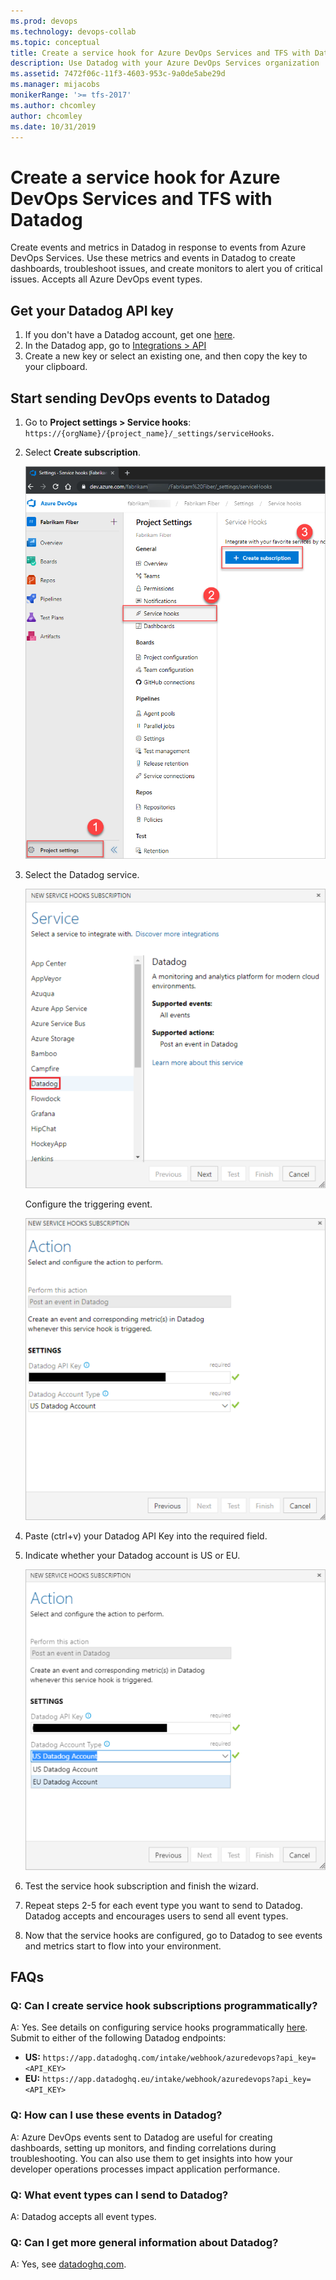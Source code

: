 ```yaml
---
ms.prod: devops
ms.technology: devops-collab
ms.topic: conceptual
title: Create a service hook for Azure DevOps Services and TFS with Datadog
description: Use Datadog with your Azure DevOps Services organization
ms.assetid: 7472f06c-11f3-4603-953c-9a0de5abe29d
ms.manager: mijacobs
monikerRange: '>= tfs-2017'
ms.author: chcomley
author: chcomley
ms.date: 10/31/2019
---
```


# Create a service hook for Azure DevOps Services and TFS with Datadog

Create events and metrics in Datadog in response to events from Azure DevOps Services. Use these metrics and events in Datadog to create dashboards, troubleshoot issues, and create monitors to alert you of critical issues. Accepts all Azure DevOps event types.

## Get your Datadog API key

1. If you don't have a Datadog account, get one [here]( https://aka.ms/AzureDevOpsDataDog).
2. In the Datadog app, go to [Integrations > API](https://aka.ms/AzureDevOpsDataDogAPI)
3. Create a new key or select an existing one, and then copy the key to your clipboard. 

## Start sending DevOps events to Datadog

1. Go to **Project settings > Service hooks**: `https://{orgName}/{project_name}/_settings/serviceHooks`.

2. Select **Create subscription**.

   ![Select Create subscription from the Service hooks page](../_img/service-hooks-page-select-create-subscription.png)

3. Select the Datadog service.

   ![Select Datadog](../_img/select-datadog.png)

    Configure the triggering event.

   ![Datadog API Key](../_img/datadog-api-key.png)

4. Paste (ctrl+v) your Datadog API Key into the required field.
5. Indicate whether your Datadog account is US or EU.

   ![Indicate whether your Datadog account is US or EU](../_img/datadog-US-or-EU.png)

7.	Test the service hook subscription and finish the wizard.
8.	Repeat steps 2-5 for each event type you want to send to Datadog. Datadog accepts and encourages users to send all event types.
9.	Now that the service hooks are configured, go to Datadog to see events and metrics start to flow into your environment.

## FAQs

### Q: Can I create service hook subscriptions programmatically?

A: Yes. See details on configuring service hooks programmatically [here]( https://docs.microsoft.com/azure/devops/service-hooks/create-subscription?view=azure-devops). Submit to either of the following Datadog endpoints: 
- **US:** `https://app.datadoghq.com/intake/webhook/azuredevops?api_key=<API_KEY>`
- **EU:** `https://app.datadoghq.eu/intake/webhook/azuredevops?api_key=<API_KEY>`

### Q: How can I use these events in Datadog?

A: Azure DevOps events sent to Datadog are useful for creating dashboards, setting up monitors, and finding correlations during troubleshooting. You can also use them to get insights into how your developer operations processes impact application performance. 

### Q: What event types can I send to Datadog?

A: Datadog accepts all event types.

### Q: Can I get more general information about Datadog?

A: Yes, see [datadoghq.com](https://datadoghq.com).



